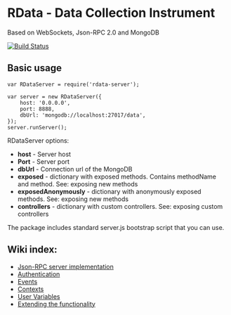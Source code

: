 # RData - Data Collection Instrument

Based on WebSockets, Json-RPC 2.0 and MongoDB

[![Build Status](https://travis-ci.org/rdata-systems/rdata-server.svg?branch=master)](https://travis-ci.org/rdata-systems/rdata-server)

## Basic usage
~~~~ 
var RDataServer = require('rdata-server');

var server = new RDataServer({
    host: '0.0.0.0',
    port: 8888,
    dbUrl: 'mongodb://localhost:27017/data',
});
server.runServer();
~~~~ 
RDataServer options:
- **host** - Server host
- **Port** - Server port
- **dbUrl** - Connection url of the MongoDB
- **exposed** - dictionary with exposed methods. Contains methodName and method. See: exposing new methods
- **exposedAnonymously** - dictionary with anonymously exposed methods. See: exposing new methods
- **controllers** - dictionary with custom controllers. See: exposing custom controllers

The package includes standard server.js bootstrap script that you can use.

## Wiki index:
- [Json-RPC server implementation](https://github.com/rdata-systems/rdata-server/wiki/Json-RPC-over-Websockets-server-implementation)
- [Authentication](https://github.com/rdata-systems/rdata-server/wiki/Authentication)
- [Events](https://github.com/rdata-systems/rdata-server/wiki/Events)
- [Contexts](https://github.com/rdata-systems/rdata-server/wiki/Contexts)
- [User Variables](https://github.com/rdata-systems/rdata-server/wiki/User-Variables)
- [Extending the functionality](https://github.com/rdata-systems/rdata-server/wiki/Extending-the-functionality)
